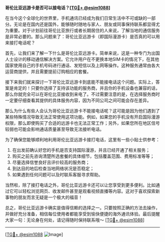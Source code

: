 **哥伦比亚远游卡是否可以接电话？[[TG💪+ @esim1088](https://t.me/s/esim1088)]**

在当今这个全球化的世界里，手机通讯已经成为我们日常生活中不可或缺的一部分。无论是在国内还是国外，能够随时随地与家人、朋友或同事保持联系都显得尤为重要。对于计划前往哥伦比亚旅行或者长期居住的人来说，了解当地的通信服务是非常必要的。那么问题来了：哥伦比亚远游卡（即国际漫游卡）是否真的可以用来接打电话呢？

首先，让我们来了解一下什么是哥伦比亚远游卡。简单来说，这是一种专门为出国人士设计的移动通信解决方案。它允许用户在不更换本地SIM卡的情况下，在其他国家使用自己的手机号码进行通话、发短信以及上网等操作。这种服务通常由各大运营商提供，并且需要提前订购相应的套餐。

接下来我们就来探讨一下哥伦比亚远游卡到底能不能接电话这个问题。实际上，答案是肯定的！只要你选择了支持该功能的服务商，并且你的手机设备也兼容的话，那么你就完全可以在哥伦比亚接收到来电了。不过需要注意的是，在选择服务商时一定要仔细查看其提供的具体服务内容，因为不同公司之间可能会存在差异。

那么为什么有些人会认为哥伦比亚远游卡不能接电话呢？这可能是因为他们遇到了某些特殊情况导致无法正常使用这项功能。例如，如果您的手机没有开启国际漫游权限，那么即使购买了合适的远游卡也无法正常工作；另外，如果您所在地区信号较弱也可能会影响通话质量甚至导致无法接听电话。

为了确保您能够顺利地利用哥伦比亚远游卡接打电话，这里有一些小贴士供参考：

1. 在出发前确认好您的手机是否支持国际漫游，并且已经开通了相关服务；
2. 购买之前先咨询清楚所选套餐的具体细节，包括覆盖范围、费用标准等等；
3. 尽量选择信誉良好且评价较高的服务商；
4. 到达目的地后检查当地网络状况是否稳定；
5. 如果遇到任何问题可以及时联系客服寻求帮助。

当然啦，除了接打电话之外，哥伦比亚远游卡还可以让您享受到更多便利。比如通过它可以轻松浏览网页、收发邮件甚至是观看视频直播等内容。这对于喜欢探索新事物的朋友而言无疑是一个极大的福音！

总之，哥伦比亚远游卡确实是值得信赖的选择之一。只要按照正确的方法去操作，并做好充分准备，相信每位使用者都能享受到愉快便捷的海外通讯体验。最后提醒大家一句：无论身在何处，请记得随时保持联系哦～ [[TG💪+ @esim1088](https://t.me/s/esim1088)]

---

[[TG💪+ @esim1088](https://t.me/s/esim1088) ![Image](https://i.postimg.cc/4NQfJmqS/Snipaste-2025-05-13-00-14-12.png)]